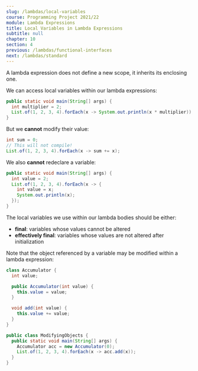 ```yaml
---
slug: /lambdas/local-variables
course: Programming Project 2021/22
module: Lambda Expressions
title: Local Variables in Lambda Expressions
subtitle: null
chapter: 10
section: 4
previous: /lambdas/functional-interfaces
next: /lambdas/standard
---
```


A lambda expression does not define a new scope, it inherits its enclosing one.

We can access local variables within our lambda expressions:

```java
public static void main(String[] args) {
  int multiplier = 2;
  List.of(1, 2, 3, 4).forEach(x -> System.out.println(x * multiplier));
}
```

But we **cannot** modify their value: 

```java
int sum = 0;
// This will not compile!
List.of(1, 2, 3, 4).forEach(x -> sum += x);
```

We also **cannot** redeclare a variable:

```java
public static void main(String[] args) {
  int value = 2;
  List.of(1, 2, 3, 4).forEach(x -> {
    int value = x;
    System.out.println(x);
  });
}
```

The local variables we use within our lambda bodies should be either:
- **final**: variables whose values cannot be altered
- **effectively final**: variables whose values are not altered after initialization

Note that the object referenced by a variable may be modified within a lambda expression:

```java
class Accumulator {
  int value;

  public Accumulator(int value) {
    this.value = value;
  }

  void add(int value) {
    this.value += value;
  }
}

public class ModifyingObjects {
  public static void main(String[] args) {
    Accumulator acc = new Accumulator(0);
    List.of(1, 2, 3, 4).forEach(x -> acc.add(x));
  }
}
```